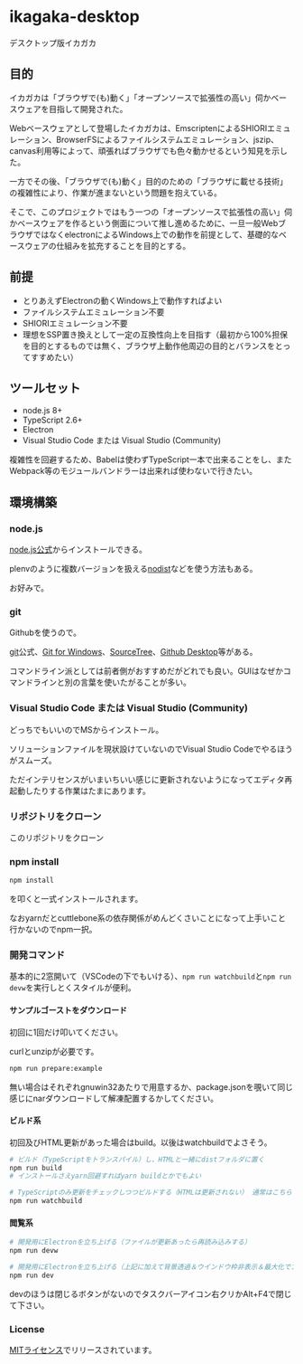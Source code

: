 # ikagaka-desktop

デスクトップ版イカガカ

## 目的

イカガカは「ブラウザで(も)動く」「オープンソースで拡張性の高い」伺かベースウェアを目指して開発された。

Webベースウェアとして登場したイカガカは、EmscriptenによるSHIORIエミュレーション、BrowserFSによるファイルシステムエミュレーション、jszip、canvas利用等によって、頑張ればブラウザでも色々動かせるという知見を示した。

一方でその後、「ブラウザで(も)動く」目的のための「ブラウザに載せる技術」の複雑性により、作業が進まないという問題を抱えている。

そこで、このプロジェクトではもう一つの「オープンソースで拡張性の高い」伺かベースウェアを作るという側面について推し進めるために、一旦一般WebブラウザではなくelectronによるWindows上での動作を前提として、基礎的なベースウェアの仕組みを拡充することを目的とする。

## 前提

- とりあえずElectronの動くWindows上で動作すればよい
- ファイルシステムエミュレーション不要
- SHIORIエミュレーション不要
- 理想をSSP置き換えとして一定の互換性向上を目指す（最初から100%担保を目的とするものでは無く、ブラウザ上動作他周辺の目的とバランスをとってすすめたい）

## ツールセット

- node.js 8+
- TypeScript 2.6+
- Electron
- Visual Studio Code または Visual Studio (Community)

複雑性を回避するため、Babelは使わずTypeScript一本で出来ることをし、またWebpack等のモジュールバンドラーは出来れば使わないで行きたい。

## 環境構築

### node.js

[node.js公式](https://nodejs.org/ja/)からインストールできる。

plenvのように複数バージョンを扱える[nodist](https://github.com/marcelklehr/nodist)などを使う方法もある。

お好みで。

### git

Githubを使うので。

[git](https://git-scm.com/downloads)公式、[Git for Windows](http://gitforwindows.org/)、[SourceTree](https://ja.atlassian.com/software/sourcetree)、[Github Desktop](https://desktop.github.com/)等がある。

コマンドライン派としては前者側がおすすめだがどれでも良い。GUIはなぜかコマンドラインと別の言葉を使いたがることが多い。

### Visual Studio Code または Visual Studio (Community)

どっちでもいいのでMSからインストール。

ソリューションファイルを現状設けていないのでVisual Studio Codeでやるほうがスムーズ。

ただインテリセンスがいまいちいい感じに更新されないようになってエディタ再起動したりする作業はたまにあります。

### リポジトリをクローン

このリポジトリをクローン

### npm install

```bash
npm install
```

を叩くと一式インストールされます。

なおyarnだとcuttlebone系の依存関係がめんどくさいことになって上手いこと行かないのでnpm一択。

### 開発コマンド

基本的に2窓開いて（VSCodeの下でもいける）、`npm run watchbuild`と`npm run devw`を実行しとくスタイルが便利。

#### サンプルゴーストをダウンロード

初回に1回だけ叩いてください。

curlとunzipが必要です。

```bash
npm run prepare:example
```

無い場合はそれぞれgnuwin32あたりで用意するか、package.jsonを覗いて同じ感じにnarダウンロードして解凍配置するかしてください。

#### ビルド系

初回及びHTML更新があった場合はbuild。以後はwatchbuildでよさそう。

```bash
# ビルド（TypeScriptをトランスパイル）し、HTMLと一緒にdistフォルダに置く
npm run build
# インストールさえyarn回避すればyarn buildとかでもよい

# TypeScriptのみ更新をチェックしつつビルドする（HTMLは更新されない） 通常はこちらで良いと思う
npm run watchbuild
```

#### 閲覧系

```bash
# 開発用にElectronを立ち上げる（ファイルが更新あったら再読み込みする）
npm run devw

# 開発用にElectronを立ち上げる（上記に加えて背景透過＆ウインドウ枠非表示＆最大化でゴーストっぽくなる）
npm run dev
```

devのほうは閉じるボタンがないのでタスクバーアイコン右クリかAlt+F4で閉じて下さい。

### License

[MITライセンス](https://narazaka.net/license/MIT?2018)でリリースされています。
